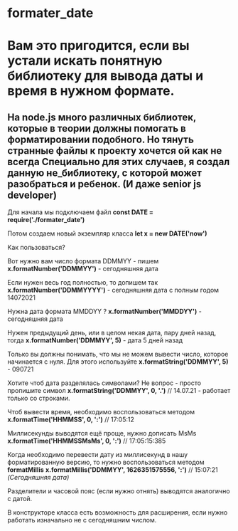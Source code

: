 # formater_date
Вам это пригодится, если вы устали искать понятную библиотеку для вывода даты и время в нужном формате.
=============
На node.js **много** различных библиотек, которые в теории должны помогать в форматировании подобного.
Но тянуть странные файлы к проекту хочется ой как не всегда
Специально для этих случаев, я создал данную не_библиотеку, с которой может разобраться и ребенок. (И даже senior js developer)
---
Для начала мы подключаем файл
**const DATE = require('./formater_date')**

Потом создаем новый экземпляр класса
**let x = new DATE('now')**

Как пользоваться? 

Вот нужно вам число формата DDMMYY - пишем
**x.formatNumber('DDMMYY')** - сегодняшняя дата

Если нужен весь год полностью, то допишем так
**x.formatNumber('DDMMYYYY')** - сегодняшняя дата с полным годом 14072021

Нужна дата формата MMDDYY ?
**x.formatNumber('MMDDYY')** - сегодняшняя дата

Нужен предыдущий день, или в целом некая дата, пару дней назад, тогда
**x.formatNumber('DDMMYY', 5)** - дата 5 дней назад

Только вы должны понимать, что мы не можем вывести число, которое начинается с нуля. 
Для этого используйте
**x.formatString('DDMMYY', 5)** - 090721

Хотите чтоб дата разделялась символами? Не вопрос - просто пропишите символ
**x.formatString('DDMMYY', 0, '.')** // 14.07.21 - работает только со строками.

Чтоб вывести время, необходимо воспользоваться методом 
**x.formatTime('HHMMSS', 0, ':')** // 17:05:12

Миллисекунды выводятся ещё проще, нужно дописать MsMs 
**x.formatTime('HHMMSSMsMs', 0, ':')** // 17:05:15:385


Когда необходимо перевести дату из миллисекунд в нашу форматированную версию, то нужно 
воспользоваться методом **formatMillis**
**x.formatMillis('DDMMYY', 1626351575556, ':')** // 15:07:21 *(Сегодняшняя дата)*


Разделители и часовой пояс (если нужно отнять) выводятся аналогично с датой.

В конструкторе класса есть возможность для расширения, если нужно работать изначально не с сегодняшним числом.
